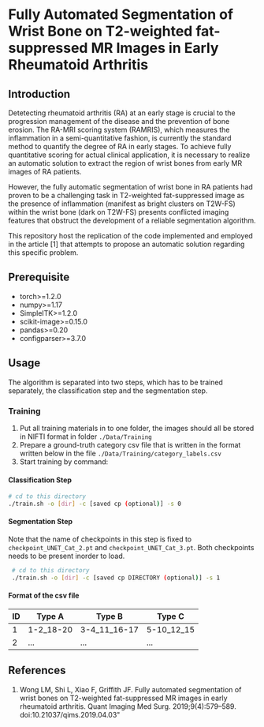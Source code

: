 # Fully Automated Segmentation of Wrist Bone on T2-weighted fat-suppressed MR Images in Early Rheumatoid Arthritis

## Introduction

Detetecting rheumatoid arthritis (RA) at an early stage is crucial to the progression management of the disease and the prevention of bone erosion. The RA-MRI scoring system (RAMRIS), which measures the inflammation in a semi-quantitative fashion, is currently the standard method to quantify the degree of RA in early stages. To achieve fully quantitative scoring for actual clinical application, it is necessary to realize an automatic solution to extract the region of wrist bones from early MR images of RA patients. 

However, the fully automatic segmentation of wrist bone in RA patients had proven to be a challenging task in T2-weighted fat-suppressed image as the presence of inflammation (manifest as bright clusters on T2W-FS) within the wrist bone (dark on T2W-FS) presents conflicted imaging features that obstruct the development of a reliable segmentation algorithm.   

This repository host the replication of the code implemented and employed in the article [1] that attempts to propose an automatic solution regarding this specific problem. 

## Prerequisite

- torch>=1.2.0
- numpy>=1.17
- SimpleITK>=1.2.0
- scikit-image>=0.15.0
- pandas>=0.20
- configparser>=3.7.0




## Usage

The algorithm is separated into two steps, which has to be trained separately, the classification step and the segmentation step. 

### Training


1. Put all training materials in to one folder, the images should all be stored in NIFTI format in folder ```./Data/Training```
2. Prepare a ground-truth category csv file that is written in the format written below in the file ```./Data/Training/category_labels.csv```
3. Start training by command:

#### Classification Step 
 ```bash
 # cd to this directory
 ./train.sh -o [dir] -c [saved cp (optional)] -s 0 
 ```
  
#### Segmentation Step

Note that the name of checkpoints in this step is fixed to ```checkpoint_UNET_Cat_2.pt``` and ```checkpoint_UNET_Cat_3.pt```. Both checkpoints needs to be present inorder to load.
```bash
 # cd to this directory
 ./train.sh -o [dir] -c [saved cp DIRECTORY (optional)] -s 1 
 ```
 
#### Format of the csv file

|ID|Type A|Type B|Type C|
|---|---|---|---|
|1|1-2_18-20|3-4_11_16-17|5-10_12_15|
|2| ...|...|...|
 

## References
1. Wong LM, Shi L, Xiao F, Griffith JF. Fully automated segmentation of wrist bones on T2-weighted fat-suppressed MR images in early rheumatoid arthritis. Quant Imaging Med Surg. 2019;9(4):579–589. doi:10.21037/qims.2019.04.03"

